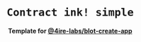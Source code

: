 <div align="center">
  <h1><code>Contract ink! simple</code></h1>
  <p>
    <strong>Template for <a href="https://github.com/4IRE-Labs/blot-create-app">@4ire-labs/blot-create-app</a></strong>
  </p>
</div>
